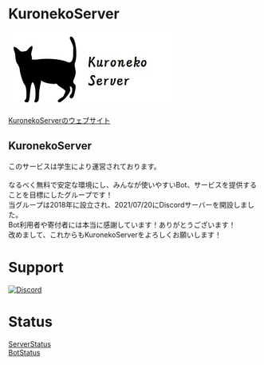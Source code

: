 # KuronekoServer
![image](https://github.com/kuroneko6423/kuroneko6423/raw/main/kuronekoServer.jpg)<br>

[KuronekoServerのウェブサイト](https://kuroneko6423.com/)<br>
## KuronekoServer
このサービスは学生により運営されております。
<br><br>
なるべく無料で安定な環境にし、みんなが使いやすいBot、サービスを提供することを目標にしたグループです！<br>
当グループは2018年に設立され、2021/07/20にDiscordサーバーを開設しました。<br>
Bot利用者や寄付者には本当に感謝しています！ありがとうございます！<br>
改めまして、これからもKuronekoServerをよろしくお願いします！<br>
# Support
[![Discord](https://discordapp.com/api/guilds/867038364552396860/widget.png?style=banner4)](https://discord.gg/Y6w5Jv3EAR)
# Status
[ServerStatus](https://status.kuroneko6423.com/)<br>
[BotStatus](https://botstatus.kuroneko6423.com/)<br>
